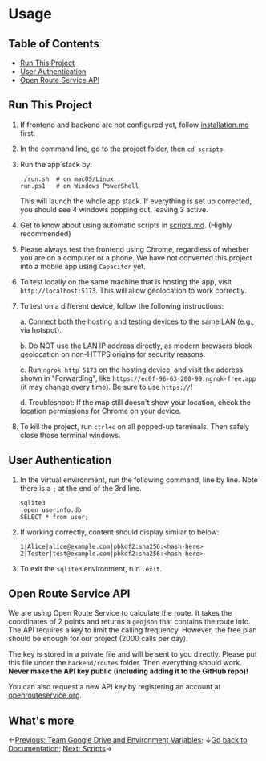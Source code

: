 # Usage

## Table of Contents

- [Run This Project](#run-this-project)
- [User Authentication](#user-authentication)
- [Open Route Service API](#open-route-service-api)

## Run This Project

1. If frontend and backend are not configured yet, follow [installation.md](installation.md) first.

2. In the command line, go to the project folder, then `cd scripts`.

3. Run the app stack by:

   ```
   ./run.sh  # on macOS/Linux
   run.ps1   # on Windows PowerShell
   ```

   This will launch the whole app stack. If everything is set up corrected, you should see 4 windows popping out, leaving 3 active.

4. Get to know about using automatic scripts in [scripts.md](scripts.md). (Highly recommended)

5. Please always test the frontend using Chrome, regardless of whether you are on a computer or a phone. We have not converted this project into a mobile app using `Capacitor` yet.

6. To test locally on the same machine that is hosting the app, visit `http://localhost:5173`. This will allow geolocation to work correctly.

7. To test on a different device, follow the following instructions:

   a. Connect both the hosting and testing devices to the same LAN (e.g., via hotspot).

   b. Do NOT use the LAN IP address directly, as modern browsers block geolocation on non-HTTPS origins for security reasons.

   c. Run `ngrok http 5173` on the hosting device, and visit the address shown in "Forwarding", like `https://ec0f-96-63-200-99.ngrok-free.app` (it may change every time). Be sure to use `https://`!

   d. Troubleshoot: If the map still doesn't show your location, check the location permissions for Chrome on your device.

8. To kill the project, run `ctrl+c` on all popped-up terminals. Then safely close those terminal windows.

## User Authentication

1. In the virtual environment, run the following command, line by line. Note there is a `;` at the end of the 3rd line.

   ```
   sqlite3
   .open userinfo.db
   SELECT * from user;
   ```

2. If working correctly, content should display similar to below:

   ```
   1|Alice|alice@example.com|pbkdf2:sha256:<hash-here>
   2|Tester|test@example.com|pbkdf2:sha256:<hash-here>
   ```

3. To exit the `sqlite3` environment, run `.exit`.

## Open Route Service API

We are using Open Route Service to calculate the route. It takes the coordinates of 2 points and returns a `geojson` that contains the route info. The API requires a key to limit the calling frequency. However, the free plan should be enough for our project (2000 calls per day).

The key is stored in a private file and will be sent to you directly. Please put this file under the `backend/routes` folder. Then everything should work. **Never make the API key public (including adding it to the GitHub repo)!**

You can also request a new API key by registering an account at [openrouteservice.org](https://openrouteservice.org).

## What's more

←[Previous: Team Google Drive and Environment Variables](drive-env.md); ↓[Go back to Documentation](./README.md); [Next: Scripts](scripts.md)→
